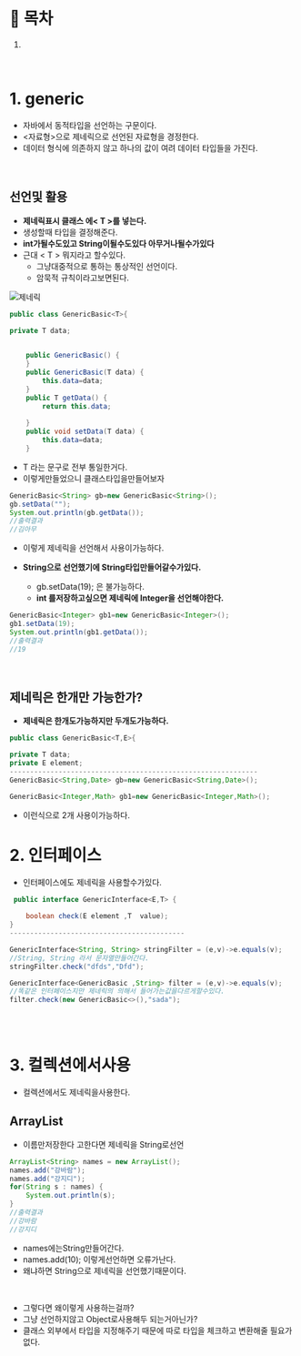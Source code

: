 # 🔖 목차
1.


<br/>

# 1. generic
- 자바에서 동적타입을 선언하는 구문이다.
- <자료형>으로 제네릭으로 선언된 자료형을 경정한다.
- 데이터 형식에 의존하지 않고 하나의 값이 여려 데이터 타입들을 가진다.

<br/>

## 선언및 활용

- **제네릭표시 클래스 에< T >를 넣는다.**
- 생성할때 타입을 결정해준다.
- **int가될수도있고 String이될수도있다 아무거나될수가있다**
- 근대 < T > 뭐지라고 할수있다.
    - 그냥대중적으로 통하는 통상적인 선언이다.
    - 암묵적 규칙이라고보면된다.



![제네릭](https://user-images.githubusercontent.com/126074577/228588490-681e35cf-ffc7-468a-94b7-c06ff5c544b4.png)
  
  
```java
public class GenericBasic<T>{

private T data;

	
	public GenericBasic() {
	}
	public GenericBasic(T data) {
		this.data=data;
	}
	public T getData() {
		return this.data;
		
	}
	public void setData(T data) {
		this.data=data;
	}
```

- T 라는 문구로 전부 통일한거다.
- 이렇게만들었으니 클래스타입을만들어보자

```java
GenericBasic<String> gb=new GenericBasic<String>();
gb.setData("");
System.out.println(gb.getData());
//출력결과
//김아무
```
- 이렇게 제네릭을 선언해서 사용이가능하다.
- **String으로 선언했기에 String타입만들어갈수가있다.**

    - gb.setData(19); 은 불가능하다.
    - **int 를저장하고싶으면 제네릭에 Integer을 선언해야한다.**

```java
GenericBasic<Integer> gb1=new GenericBasic<Integer>();
gb1.setData(19);
System.out.println(gb1.getData());
//출력결과
//19
```

<br/>

## 제네릭은 한개만 가능한가?

- **제네릭은 한개도가능하지만 두개도가능하다.**

```java
public class GenericBasic<T,E>{

private T data;
private E element;
-------------------------------------------------------------
GenericBasic<String,Date> gb=new GenericBasic<String,Date>();

GenericBasic<Integer,Math> gb1=new GenericBasic<Integer,Math>();

```
- 이런식으로 2개 사용이가능하다.


# 2. 인터페이스
- 인터페이스에도 제네릭을 사용할수가있다.

```java
 public interface GenericInterface<E,T> {
	
	boolean check(E element ,T  value);
} 
-------------------------------------------

GenericInterface<String, String> stringFilter = (e,v)->e.equals(v);
//String, String 라서 문자열만들어간다.
stringFilter.check("dfds","Dfd");

GenericInterface<GenericBasic ,String> filter = (e,v)->e.equals(v);
//똑같은 인터페이스지만 제네릭의 의해서 들어가는값을다르게할수있다.
filter.check(new GenericBasic<>(),"sada"); 
 
```

<br/>

# 3. 컬렉션에서사용
- 컬렉션에서도 제네릭을사용한다.

## ArrayList
- 이름만저장한다 고한다면 제네릭을 String로선언

```java
ArrayList<String> names = new ArrayList();
names.add("강바람");
names.add("강지디");
for(String s : names) {
	System.out.println(s);
}
//출력결과
//강바람
//강지디
```
- names에는String만들어간다.
- names.add(10); 이렇게선언하면 오류가난다.
- 왜냐하면 String으로 제네릭을 선언했기때문이다.

<br/>

- 그렇다면 왜이렇게 사용하는걸까?
- 그냥 선언하지않고 Object로사용해두 되는거아닌가?
- 클래스 외부에서 타입을 지정해주기 때문에 따로 타입을 체크하고 변환해줄 필요가 없다.

```java


